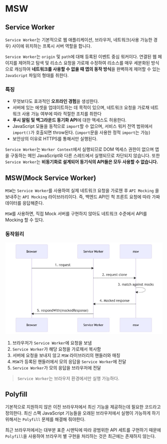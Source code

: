 # MSW

## Service Worker

`Service Worker`는 기본적으로 웹 애플리케이션, 브라우저, 네트워크(사용 가능한 경우) 사이에 위치하는 프록시 서버 역할을 합니다.

`Service Worker`는 `origin` 및 `path`에 대해 등록된 이벤트 중심 워커이다. 연결된 웹 페이지를 제어하고 탐색 및 리소스 요청을 가로채 수정하여 리소스를 매우 세분화된 방식으로 캐싱하여 **네트워크를 사용할 수 없을 때 앱의 동작 방식**을 완벽하게 제어할 수 있는 `JavaScript` 파일의 형태를 취한다.

### 특징

- 무엇보다도 효과적인 **오프라인 경험**을 생성한다.
- 서버에 있는 에셋을 업데이트하는 데 목적이 있으며, 네트워크 요청을 가로채 네트워크 사용 가능 여부에 따라 적절한 조치를 취한다
- **푸시 알림 및 백그라운드 동기화 API**에 대한 액세스도 허용한다.
- JavaScript 모듈을 동적으로 `import`할 수 없으며, 서비스 워커 전역 범위에서 `import()`가 호출되면 throw된다. (`import`문을 사용한 정적 `import`는 가능)
- 보안상의 이유로 HTTPS를 통해서만 실행된다.

`Service Worker`는 `Worker Context`에서 실행되므로 DOM 엑세스 권한이 없으며 앱을 구동하는 메인 JavaScript와 다른 스레드에서 실행되므로 차단되지 않습니다. 또한 `Service Worker`는 **비동기화로 설계되어 동기식의 API들은 모두 사용할 수 없습니다.**

## MSW(Mock Service Worker)

`MSW`는 `Service Worker`를 사용하여 실제 네트워크 요청을 가로챈 후 `API Mocking` 을 보내주는 `API Mocking` 라이브러리이다. 즉, 백엔드 API인 척 프론트 요청에 따라 가짜 데이터를 응답해준다.

`MSW`를 사용하면, 직접 Mock 서버를 구현하지 않아도 네트워크 수준에서 API를 Mocking 할 수 있다.

### 동작원리

![Mock Service Worker](./img/mock-service-worker.png)

1. 브라우저가 `Service Worker`에 요청을 보냄
2. `Service Worker`가 해당 요청을 가로채서 복사함
3. 서버에 요청을 보내지 않고 `MSW` 라이브러리의 핸들러와 매칭
4. `MSW`가 등록된 핸들러에서 모의 응답을 `Service Worker`에 전달
5. `Service Worker`가 모의 응답을 브라우저에 전달

> `Service Worker`는 브라우저 환경에서만 실행 가능하다.

## Polyfill

기본적으로 지원하지 않은 이전 브라우저에서 최신 기능을 제공하는데 필요한 코드라고 정의한다. 최신 스팩 JavaScript 기능들을 오래된 브라우저에서 실행이 가능하게 하기 위해서는 `Polyfill` 문제를 해결해 줘야한다.

최근 브라우저에서는 대부분 표준 시맨틱에 따라 광범위한 API 세트를 구현하기 때문에 `Polyfill`을 사용하여 브라우저 별 구현을 처리하는 것은 최근에는 존재하지 않는다.

